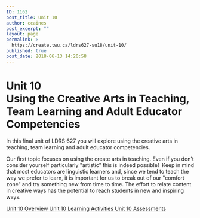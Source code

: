 ```yaml
---
ID: 1162
post_title: Unit 10
author: ccaines
post_excerpt: ""
layout: page
permalink: >
  https://create.twu.ca/ldrs627-su18/unit-10/
published: true
post_date: 2018-06-13 14:20:58
---
```

<!--themify_builder_static--><h1>Unit 10<br />Using the Creative Arts in Teaching, Team Learning and Adult Educator Competencies</h1>
 <p>In this final unit of LDRS 627 you will explore using the creative arts in teaching, team learning and adult educator competencies.</p> <p>Our first topic focuses on using the create arts in teaching. Even if you don’t consider yourself particularly "artistic" this is indeed possible!  Keep in mind that most educators are linguistic learners and, since we tend to teach the way we prefer to learn, it is important for us to break out of our "comfort zone" and try something new from time to time. The effort to relate content in creative ways has the potential to reach students in new and inspiring ways.</p>
 
 <a href="https://create.twu.ca/ldrs627-su18/unit-10-overview/"> Unit 10 Overview </a> <a href="https://create.twu.ca/ldrs627-su18/unit-10-topics/"> Unit 10 Learning Activities </a> <a href="https://create.twu.ca/ldrs627-su18/unit-10-learning-activities/"> Unit 10 Assessments </a><!--/themify_builder_static-->

